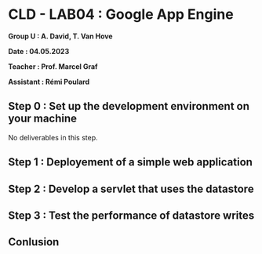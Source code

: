 # CLD - LAB04 : Google App Engine

**Group U : A. David, T. Van Hove**

**Date : 04.05.2023**

**Teacher : Prof. Marcel Graf**

**Assistant : Rémi Poulard**

## Step 0 : Set up the development environment on your machine

No deliverables in this step.

## Step 1 : Deployement of a simple web application





## Step 2 : Develop a servlet that uses the datastore



## Step 3 : Test the performance of datastore writes





## Conlusion











